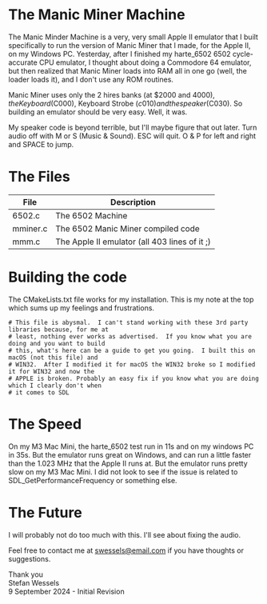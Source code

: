 # The Manic Miner Machine  
The Manic Minder Machine is a very, very small Apple II emulator that I built specifically to run the version of Manic Miner that I made, for the Apple II, on my Windows PC.  Yesterday, after I finished my harte_6502 6502 cycle-accurate CPU emulator, I thought about doing a Commodore 64 emulator, but then realized that Manic Miner loads into RAM all in one go (well, the loader loads it), and I don't use any ROM routines.  
  
Manic Miner uses only the 2 hires banks (at $2000 and $4000), the Keyboard ($C000), Keyboard Strobe ($c010) and the speaker ($C030).  So building an emulator should be very easy.  Well, it was.  
  
My speaker code is beyond terrible, but I'll maybe figure that out later.  Turn audio off with M or S (Music & Sound).  ESC will quit.  O & P for left and right and SPACE to jump.  
  
# The Files  
| File | Description
| --- | ---
| 6502.c | The 6502 Machine
| mminer.c | The 6502 Manic Miner compiled code
| mmm.c | The Apple II emulator (all 403 lines of it ;)
  
# Building the code  
The CMakeLists.txt file works for my installation.  This is my note at the top which sums up my feelings and frustrations.  
```
# This file is abysmal.  I can't stand working with these 3rd party libraries because, for me at
# least, nothing ever works as advertised.  If you know what you are doing and you want to build
# this, what's here can be a guide to get you going.  I built this on macOS (not this file) and
# WIN32.  After I modified it for macOS the WIN32 broke so I modified it for WIN32 and now the
# APPLE is broken. Probably an easy fix if you know what you are doing which I clearly don't when
# it comes to SDL
```
  
# The Speed  
On my M3 Mac Mini, the harte_6502 test run in 11s and on my windows PC in 35s.  But the emulator runs great on Windows, and can run a little faster than the 1.023 MHz that the Apple II runs at.  But the emulator runs pretty slow on my M3 Mac Mini.  I did not look to see if the issue is related to SDL_GetPerformanceFrequency or something else.  
  
# The Future  
I will probably not do too much with this.  I'll see about fixing the audio.  
  
Feel free to contact me at swessels@email.com if you have thoughts or suggestions.  
  
Thank you  
Stefan Wessels  
9 September 2024 - Initial Revision